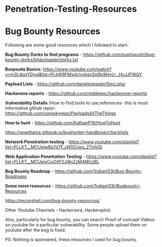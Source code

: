 # Penetration-Testing-Resources
# Bug Bounty Resources 

Following are some good resources which I followed to start- 

**Bug Bounty Dorks to find programs** - https://github.com/sushiwushi/bug-bounty-dorks/blob/master/dorks.txt

**Burpsuite Basics:** https://www.youtube.com/watch?v=m3LdoqYDyuI&list=PLkW9FMxqUvybgx3pI9x9HyU-_HcJJFWQY

**Payload Lists** - https://github.com/danielmiessler/SecLists/

**Hackerone reports** - https://github.com/reddelexc/hackerone-reports

**Vulnerability Details** (How to find,tools to use,references- this is most informative github repo)- https://github.com/swisskyrepo/PayloadsAllTheThings

**How to hunt** - https://github.com/KathanP19/HowToHunt

https://gowthams.gitbook.io/bughunter-handbook/checklists


**Network Penetration testing** - https://www.youtube.com/playlist?list=PLLKT__MCUeiwBa7d7F_vN1GUwz_2TmVQj


**Web Application Penetration Testing** - https://www.youtube.com/playlist?list=PLLKT__MCUeixCoi2jtP2Jj8nZzM4MOzBL

**Bug Bounty Roadmap** - https://github.com/1ndianl33t/Bug-Bounty-Roadmaps

**Some more resources** - https://github.com/1ndianl33t/Bugbounty-Resources

https://reconshell.com/bug-bounty-resources/

Other Youtube Channels - Hackersera, Hackersploit. 

Also, particularly for bug bounty, you can search Proof of concept Videos on youtube for a particular vulnerability. Some people upload them on youtube after the bug is fixed.


PS: Nothing is sponsered, these resources I used for bug bounty. 
